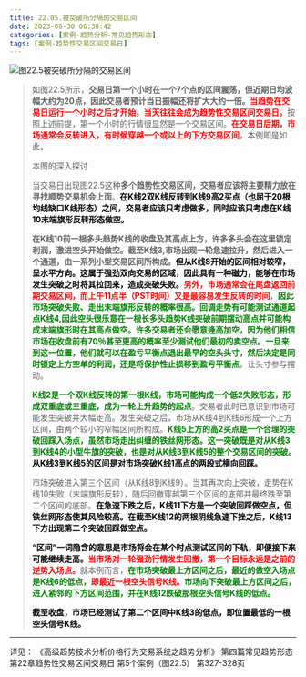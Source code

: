 ```yaml
---
title: 22.05.被突破所分隔的交易区间
date: 2023-06-30 06:38:42
categories: [案例-趋势分析-常见趋势形态]
tags: [案例-趋势性交易区间交易日]
---
```


![图22.5被突破所分隔的交易区间](https://objectstorage.us-phoenix-1.oraclecloud.com/n/axdikqaqm3dc/b/bucket1/o/pa-price-charts%2Ftrends%2Fc22%2FSlide5.JPG)

>
>如图22.5所示，**交易日第一个小时在一个7个点的区间震荡，但近期日均波幅大约为20点，因此交易者预计当日振幅还将扩大大约一倍。**<font color="red">**当趋势在交易日运行一个小时之后才开始，当天往往会成为趋势性交易区间交易日。**</font>按照上述前提，第一个小时的行情很显然是一个交易区间。<font color="red">**在交易日后期，市场通常会反转进入，有时候穿越一个或以上的下方交易区间**</font>，本例即是如此。
>
>本图的深入探讨
>
>当交易日出现图22.5这种**多个趋势性交易区间，交易者应该将主要精力放在寻找顺势交易机会上面**。<font color="black">**在K线2双K线反转到K线9高2买点（也屈于20根均线缺口K线形态）之间，交易者应该只考虑做多，同时应该只考虑在K线10末端旗形反转形态做空。**</font>
>
>**在K线10前一根多头趋势K线的收盘及其高点上方，许多多头会在这里锁定利润，激进空头开始做空。截至K线3,市场出现一轮急速拉升，然后进入一个通道，由一系列小型交易区间所构成。**<font color="black">**但从K线8开始的区间相对较窄，呈水平方向。这属于强劲双向交易的区域，因此具有一种磁力，能够在市场发生突破之时将其拉回来，造成突破失败。**</font><font color="red">**另外，市场通常会在尾盘返回前期交易区间，而上午11点半（PST时间）又是最容易发生反转的时间**</font>，<font color="green">**因此市场突破失败、走出末端旗形反转的概率很高。回调走势有可能测试通道起点K线4,因此空头很乐意在一根长多头趋势K线突破前期摆动高点并可能构成末端旗形时在其高点做空。许多交易者还会愿意逄高加空，因为他们相信市场在收盘前有70％甚至更高的概率至少测试他们最初的卖空点。一旦来到这一位置，他们就可以在盈亏平衡点退出最早的空头头寸，然后决定是同时锁定上方空单的利润，还是将保护性止损移到盈亏平衡点**</font>，让头寸参与摆动。
>
><font color="green">**K线2是一个双K线反转的第一根K线，市场可能构成一个低2失败形态，形成双重底或三重底，成为一轮上升趋势的起点**</font>。交易者此时已意识到市场可能发生突破并大幅走高。发生突破之后，市场从K线4到K线6形成一个上方区间，由两个较小的窄幅区间所构成。<font color="green">**K线5上方的高2买点是一个合理的突破回踩入场点，虽然市场走出纠缠的铁丝网形态。这一突破既是对从K线3到K线4的小型牛旗的突破，也是对从K线3到K线5的整个交易区间的突破。**</font><font color="black">**从K线3到K线5的区间是对市场突破K线1高点的两段式横向回踩。**</font>
>
>市场突破进入第三个区间（从K线8到K线9）。当其再次向上突破，走势在K线10失败（末端旗形反转），随后回撤穿越第三个区间的底部并最终跌至第二个区间的底部。<font color="black">**在急速下跌之后，K线11下方是一个突破回踩做空点，但铁丝网形态使其风险较高。在截至K线12的两根阴线急速下挫之后，K线13下方出现第二个突破回踩做空点。**</font>
>
><font color="black">**“区间”一词隐含的意思是市场将会在某个时点测试区间的下轨，即便接下来可能继续走高。**</font><font color="red">**当市场对一轮强劲行情发生回撤，第一个目标永远是之前的逆势入场点。**</font>就本例而言，<font color="green">**在市场突破最上方区间之后，最近的做空入场点是K线6的低点，**</font><font color="red">**即最近一根空头信号K线。**</font><font color="green">**市场向下突破最上方区间之后，进入紧邻的下方区间范围，并在K线12跌破那根空头信号K线的低点。**</font>
>
><font color="black">**截至收盘，市场已经测试了第二个区间中K线3的低点，即位置最低的一根空头信号K线。**</font>
>

---
详见：
《高级趋势技术分析价格行为交易系统之趋势分析》
第四篇常见趋势形态
第22章趋势性交易区间交易日
第5个案例（图22.5）
第327-328页

